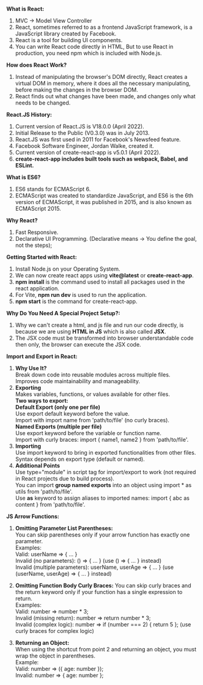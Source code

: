**What is React:**
1. MVC -> Model View Controller
2. React, sometimes referred to as a frontend JavaScript framework, is a JavaScript library created by Facebook.
3. React is a tool for building UI components.
4. You can write React code directly in HTML, But to use React in production, you need npm which is included with Node.js.

**How does React Work?**
1. Instead of manipulating the browser's DOM directly, React creates a virtual DOM in memory, where it does all the necessary manipulating,
    before making the changes in the browser DOM.
2. React finds out what changes have been made, and changes only what needs to be changed.

**React.JS History:**
1. Current version of React.JS is V18.0.0 (April 2022).
2. Initial Release to the Public (V0.3.0) was in July 2013.
3. React.JS was first used in 2011 for Facebook's Newsfeed feature.
4. Facebook Software Engineer, Jordan Walke, created it.
5. Current version of create-react-app is v5.0.1 (April 2022).
6. **create-react-app includes built tools such as webpack, Babel, and ESLint.**

**What is ES6?**
1. ES6 stands for ECMAScript 6.
2. ECMAScript was created to standardize JavaScript, and ES6 is the 6th version of ECMAScript, it was published in 2015, and is also known as ECMAScript 2015.


**Why React?**
1. Fast Responsive.
2. Declarative UI Programming.  (Declarative means -> You define the goal, not the steps);

**Getting Started with React:**
1. Install Node.js on your Operating System.
2. We can now create react apps using **vite@latest** or **create-react-app**.
3. **npm install** is the command used to install all packages used in the react application.
4. For Vite, **npm run dev** is used to run the application.
5. **npm start** is the command for create-react-app.

**Why Do You Need A Special Project Setup?:**
1. Why we can't create a html, and js file and run our code directly, is because we are using **HTML in JS** which is also called **JSX**.
2. The JSX code must be transformed into browser understandable code then only, the browser can execute the JSX code.

**Import and Export in React:**
1. **Why Use It?** <br/>
    Break down code into reusable modules across multiple files. <br/>
    Improves code maintainability and manageability.
2. **Exporting** <br/>
Makes variables, functions, or values available for other files. <br/>
**Two ways to export:** <br/>
**Default Export (only one per file)** <br/>
Use export default keyword before the value. <br/>
Import with import name from 'path/to/file' (no curly braces). <br/>
**Named Exports (multiple per file)** <br/>
Use export keyword before the variable or function name. <br/>
Import with curly braces: import { name1, name2 } from 'path/to/file'. <br/>
3. **Importing** <br/>
Use import keyword to bring in exported functionalities from other files. <br/>
Syntax depends on export type (default or named). <br/>
4. **Additional Points** <br/>
Use type="module" in script tag for import/export to work (not required in React projects due to build process). <br/>
You can import **group named exports** into an object using import * as utils from 'path/to/file'. <br/>
Use **as** keyword to assign aliases to imported names: import { abc as content } from 'path/to/file'.

**JS Arrow Functions:**
1. **Omitting Parameter List Parentheses:** <br/>
You can skip parentheses only if your arrow function has exactly one parameter. <br/>
Examples: <br/>
Valid: userName => { ... } <br/>
Invalid (no parameters): () => { ... } (use () => { ... } instead) <br/>
Invalid (multiple parameters): userName, userAge => { ... } (use (userName, userAge) => { ... } instead) <br/>

2. **Omitting Function Body Curly Braces:**
You can skip curly braces and the return keyword only if your function has a single expression to return. <br/>
Examples: <br/>
Valid: number => number * 3; <br/>
Invalid (missing return): number => return number * 3; <br/>
Invalid (complex logic): number => if (number === 2) { return 5 }; (use curly braces for complex logic) <br/>

3. **Returning an Object:** <br/>
When using the shortcut from point 2 and returning an object, you must wrap the object in parentheses. <br/>
Example: <br/>
Valid: number => ({ age: number }); <br/>
Invalid: number => { age: number };

